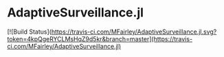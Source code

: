 # AdaptiveSurveillance.jl

[![Build Status](https://travis-ci.com/MFairley/AdaptiveSurveillance.jl.svg?token=4kpQgeRYCLMsHqZ9d5kr&branch=master](https://travis-ci.com/MFairley/AdaptiveSurveillance.jl)